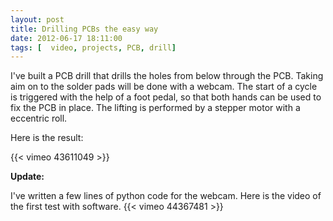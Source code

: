 ```yaml
---
layout: post
title: Drilling PCBs the easy way
date: 2012-06-17 18:11:00
tags: [  video, projects, PCB, drill]
---
```


I've built a PCB drill that drills the holes from below through the PCB. Taking aim on to the solder pads will be done with a webcam.
The start of a cycle is triggered with the help of a foot pedal, so that both hands can be used to fix the PCB in place. 
The lifting is performed by a stepper motor with a eccentric roll.

Here is the result:

{{< vimeo 43611049 >}}

**Update:**

I've written a few lines of python code for the webcam. Here is the video of the first test with software.
{{< vimeo 44367481 >}}


